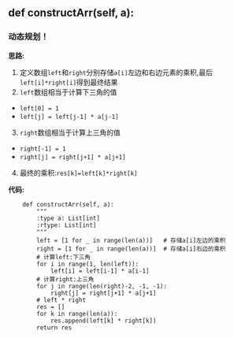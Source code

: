 ## def constructArr(self, a):
### 动态规划！

**思路:**
1. 定义数组`left`和`right`分别存储`a[i]`左边和右边元素的乘积,最后`left[i]*right[i]`得到最终结果
2. `left`数组相当于计算下三角的值
* `left[0] = 1`
* `left[j] = left[j-1] * a[j-1]`
3. `right`数组相当于计算上三角的值
* `right[-1] = 1`
* `right[j] = right[j+1] * a[j+1]`
4. 最终的乘积:`res[k]=left[k]*right[k]`

**代码:**
```
    def constructArr(self, a):
        """
        :type a: List[int]
        :rtype: List[int]
        """
        left = [1 for _ in range(len(a))]   # 存储a[i]左边的乘积
        right = [1 for _ in range(len(a))]  # 存储a[i]右边的乘积
        # 计算left:下三角
        for i in range(1, len(left)):
            left[i] = left[i-1] * a[i-1]
        # 计算right:上三角
        for j in range(len(right)-2, -1, -1):
            right[j] = right[j+1] * a[j+1]
        # left * right
        res = []
        for k in range(len(a)):
            res.append(left[k] * right[k])
        return res

```

  